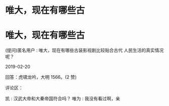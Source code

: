 # 唯大，现在有哪些古

# 唯大，现在有哪些古

(提问)匿名用户 : 唯大，现在有哪些古装影视剧比较贴合古代 人民生活的真实情况呢？

2019-02-20

回答：虎啸龙吟，大明 1566。(2 赞)

评论区：

凯 : 汉武大帝和大秦帝国符合吗？ 唯为 : 我没有看过啊，亲